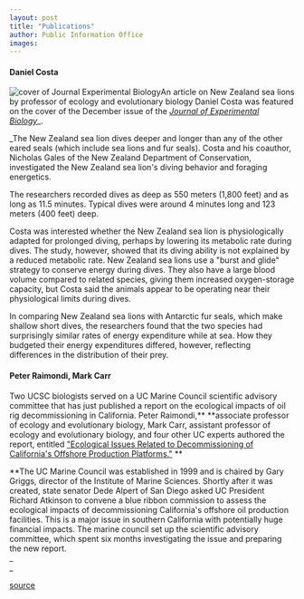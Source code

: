 ```yaml
---
layout: post
title: "Publications"
author: Public Information Office
images:
---
```


#### Daniel Costa

![cover of Journal Experimental Biology ][1]An article on New Zealand sea lions by professor of ecology and evolutionary biology Daniel Costa was featured on the cover of the December issue of the [_Journal of Experimental Biology_][2]_.  
  
_The New Zealand sea lion dives deeper and longer than any of the other eared seals (which include sea lions and fur seals). Costa and his coauthor, Nicholas Gales of the New Zealand Department of Conservation, investigated the New Zealand sea lion's diving behavior and foraging energetics.   
  
The researchers recorded dives as deep as 550 meters (1,800 feet) and as long as 11.5 minutes. Typical dives were around 4 minutes long and 123 meters (400 feet) deep.   
  
Costa was interested whether the New Zealand sea lion is physiologically adapted for prolonged diving, perhaps by lowering its metabolic rate during dives. The study, however, showed that its diving ability is not explained by a reduced metabolic rate. New Zealand sea lions use a "burst and glide" strategy to conserve energy during dives. They also have a large blood volume compared to related species, giving them increased oxygen-storage capacity, but Costa said the animals appear to be operating near their physiological limits during dives.   
  
In comparing New Zealand sea lions with Antarctic fur seals, which make shallow short dives, the researchers found that the two species had surprisingly similar rates of energy expenditure while at sea. How they budgeted their energy expenditures differed, however, reflecting differences in the distribution of their prey.   

#### Peter Raimondi, Mark Carr

Two UCSC biologists served on a UC Marine Council scientific advisory committee that has just published a report on the ecological impacts of oil rig decommissioning in California. Peter Raimondi,** **associate professor of ecology and evolutionary biology, Mark Carr, assistant professor of ecology and evolutionary biology, and four other UC experts authored the report, entitled ["Ecological Issues Related to Decommissioning of California's Offshore Production Platforms."][3] **  
  
**The UC Marine Council was established in 1999 and is chaired by Gary Griggs, director of the Institute of Marine Sciences. Shortly after it was created, state senator Dede Alpert of San Diego asked UC President Richard Atkinson to convene a blue ribbon commission to assess the ecological impacts of decommissioning California's offshore oil production facilities. This is a major issue in southern California with potentially huge financial impacts. The marine council set up the scientific advisory committee, which spent six months investigating the issue and preparing the new report.   
_  
_  

[1]: ../art/EBcover.180.jpg
[2]: http://www.biologists.com/JEB/203/23/cover.html
[3]: http://www.ucop.edu/research/ucmc_decommissioning/

[source](http://www1.ucsc.edu/currents/00-01/01-01/pubs.html "Permalink to pubs")
